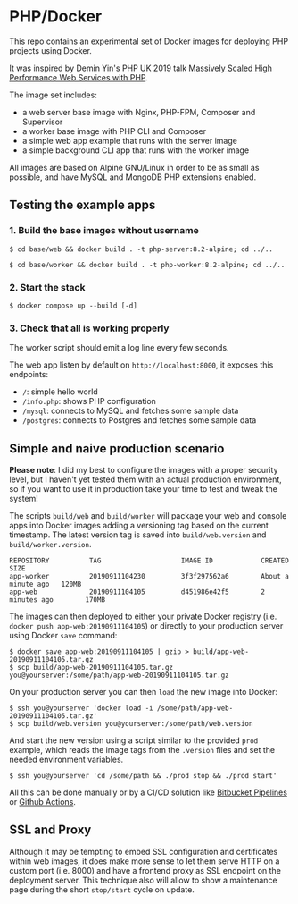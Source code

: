 # PHP/Docker

This repo contains an experimental set of Docker images for deploying PHP projects using Docker.

It was inspired by Demin Yin's PHP UK 2019 talk [Massively Scaled High Performance Web Services with PHP][slides].

The image set includes:

 - a web server base image with Nginx, PHP-FPM, Composer and Supervisor
 - a worker base image with PHP CLI and Composer
 - a simple web app example that runs with the server image
 - a simple background CLI app that runs with the worker image

All images are based on Alpine GNU/Linux in order to be as small as possible, and have MySQL and MongoDB PHP extensions enabled.

## Testing the example apps

### 1. Build the base images without username

```console
$ cd base/web && docker build . -t php-server:8.2-alpine; cd ../..
```

```console
$ cd base/worker && docker build . -t php-worker:8.2-alpine; cd ../..
```

### 2. Start the stack

```console
$ docker compose up --build [-d]
```

### 3. Check that all is working properly

The worker script should emit a log line every few seconds.

The web app listen by default on `http://localhost:8000`, it exposes this endpoints:

 - `/`: simple hello world
 - `/info.php`: shows PHP configuration
 - `/mysql`: connects to MySQL and fetches some sample data
 - `/postgres`: connects to Postgres and fetches some sample data

## Simple and naive production scenario

**Please note**: I did my best to configure the images with a proper security level, but I haven't yet tested them with an actual production environment, so if you want to use it in production take your time to test and tweak the system!

The scripts `build/web` and `build/worker` will package your web and console apps into Docker images adding a versioning tag based on the current timestamp. The latest version tag is saved into `build/web.version` and `build/worker.version`.

```console
REPOSITORY          TAG                    IMAGE ID            CREATED              SIZE
app-worker          20190911104230         3f3f297562a6        About a minute ago   120MB
app-web             20190911104105         d451986e42f5        2 minutes ago        170MB
```

The images can then deployed to either your private Docker registry (i.e. `docker push app-web:20190911104105`) or directly to your production server using Docker `save` command:

```console
$ docker save app-web:20190911104105 | gzip > build/app-web-20190911104105.tar.gz
$ scp build/app-web-20190911104105.tar.gz you@yourserver:/some/path/app-web-20190911104105.tar.gz
```

On your production server you can then `load` the new image into Docker:

```console
$ ssh you@yourserver 'docker load -i /some/path/app-web-20190911104105.tar.gz'
$ scp build/web.version you@yourserver:/some/path/web.version
```

And start the new version using a script similar to the provided `prod` example, which reads the image tags from the `.version` files and set the needed environment variables.

```console
$ ssh you@yourserver 'cd /some/path && ./prod stop && ./prod start'
```

All this can be done manually or by a CI/CD solution like [Bitbucket Pipelines](https://bitbucket.org/product/features/pipelines) or [Github Actions](https://github.com/features/actions).

## SSL and Proxy

Although it may be tempting to embed SSL configuration and certificates within web images, it does make more sense to let them serve HTTP on a custom port (i.e. 8000) and have a frontend proxy as SSL endpoint on the deployment server. This technique also will allow to show a maintenance page during the short `stop/start` cycle on update.

[slides]: https://joind.in/event/php-uk-conference-2019/massively-scaled-high-performance-web-services-with-php
